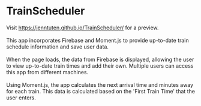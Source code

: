 # TrainScheduler
Visit https://jenntuten.github.io/TrainScheduler/ for a preview.\
\
This app incorporates Firebase and Moment.js to provide up-to-date train schedule information and save user data.\
\
When the page loads, the data from Firebase is displayed, allowing the user to view up-to-date train times and add their own. Multiple users can access this app from different machines.\
\
Using Moment.js, the app calculates the next arrival time and minutes away for each train. This data is calculated based on the 'First Train Time' that the user enters.

